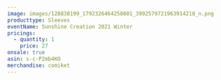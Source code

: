 ```yaml
---
image: images/128838199_1792326464258601_3992579721963914218_n.png
producttype: Sleeves
eventName: Sunshine Creation 2021 Winter
pricings:
  - quantity: 1
    price: 27
onsale: true
asin: s-c-P2mb4KO
merchandise: comiket
---
```

